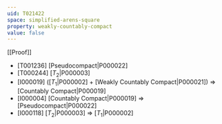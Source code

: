 ```yaml
---
uid: T021422
space: simplified-arens-square
property: weakly-countably-compact
value: false
---
```

[[Proof]]

* [T001236] [Pseudocompact|P000022]
* [T000244] [$T_2$|P000003]
* [I000019] ([$T_1$|P000002] + [Weakly Countably Compact|P000021]) => [Countably Compact|P000019]
* [I000004] [Countably Compact|P000019] => [Pseudocompact|P000022]
* [I000118] [$T_2$|P000003] => [$T_1$|P000002]

